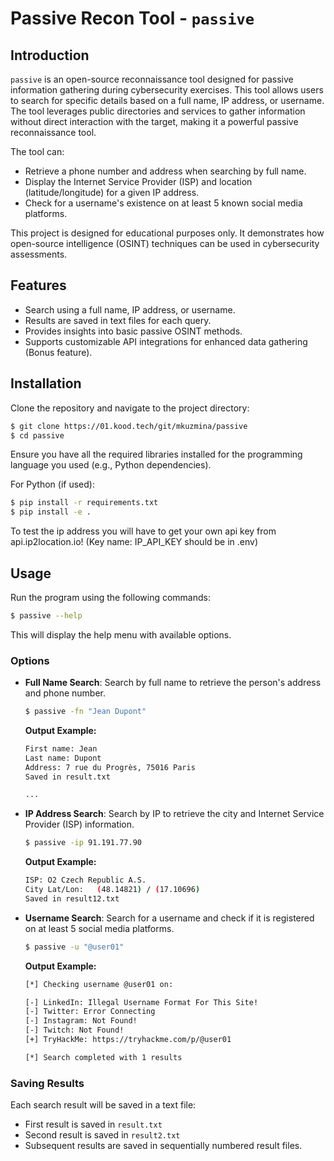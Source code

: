 # Passive Recon Tool - `passive`

## Introduction

`passive` is an open-source reconnaissance tool designed for passive information gathering during cybersecurity exercises. This tool allows users to search for specific details based on a full name, IP address, or username. The tool leverages public directories and services to gather information without direct interaction with the target, making it a powerful passive reconnaissance tool.

The tool can:
- Retrieve a phone number and address when searching by full name.
- Display the Internet Service Provider (ISP) and location (latitude/longitude) for a given IP address.
- Check for a username's existence on at least 5 known social media platforms.

This project is designed for educational purposes only. It demonstrates how open-source intelligence (OSINT) techniques can be used in cybersecurity assessments.

## Features

- Search using a full name, IP address, or username.
- Results are saved in text files for each query.
- Provides insights into basic passive OSINT methods.
- Supports customizable API integrations for enhanced data gathering (Bonus feature).

## Installation

Clone the repository and navigate to the project directory:

```bash
$ git clone https://01.kood.tech/git/mkuzmina/passive
$ cd passive
```

Ensure you have all the required libraries installed for the programming language you used (e.g., Python dependencies).

For Python (if used):
```bash
$ pip install -r requirements.txt
$ pip install -e .
```
To test the ip address you will have to get your own api key from api.ip2location.io! (Key name: IP_API_KEY should be in .env)

## Usage

Run the program using the following commands:

```bash
$ passive --help
```

This will display the help menu with available options.

### Options

- **Full Name Search**: Search by full name to retrieve the person's address and phone number.

  ```bash
  $ passive -fn "Jean Dupont"
  ```

  **Output Example:**

  ```bash
  First name: Jean
  Last name: Dupont
  Address: 7 rue du Progrès, 75016 Paris
  Saved in result.txt

  ...
  ```

- **IP Address Search**: Search by IP to retrieve the city and Internet Service Provider (ISP) information.

  ```bash
  $ passive -ip 91.191.77.90
  ```

  **Output Example:**

  ```bash
  ISP: O2 Czech Republic A.S.
  City Lat/Lon:   (48.14821) / (17.10696)
  Saved in result12.txt
  ```

- **Username Search**: Search for a username and check if it is registered on at least 5 social media platforms.

  ```bash
  $ passive -u "@user01"
  ```

  **Output Example:**

  ```bash
  [*] Checking username @user01 on:
  
  [-] LinkedIn: Illegal Username Format For This Site!
  [-] Twitter: Error Connecting 
  [-] Instagram: Not Found!
  [-] Twitch: Not Found!
  [+] TryHackMe: https://tryhackme.com/p/@user01
  
  [*] Search completed with 1 results
  ```

### Saving Results

Each search result will be saved in a text file:
- First result is saved in `result.txt`
- Second result is saved in `result2.txt`
- Subsequent results are saved in sequentially numbered result files.

